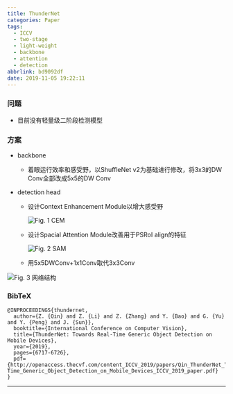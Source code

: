 ```yaml
---
title: ThunderNet
categories: Paper
tags:
  - ICCV
  - two-stage
  - light-weight
  - backbone
  - attention
  - detection
abbrlink: bd9092df
date: 2019-11-05 19:22:11
---
```

<p></p>
<!-- more -->

### 问题

- 目前没有轻量级二阶段检测模型

### 方案

- backbone
  
  - 着眼运行效率和感受野，以ShuffleNet v2为基础进行修改，将3x3的DW Conv全部改成5x5的DW Conv
- detection head
  - 设计Context Enhancement Module以增大感受野
  
    ![Fig. 1 CEM](CEM.jpg)
  
  - 设计Spacial Attention Module改善用于PSRoI align的特征
  
    ![Fig. 2 SAM](SAM.jpg)
  
  - 用5x5DWConv+1x1Conv取代3x3Conv


![Fig. 3 网络结构](ThunderNet.jpg)

### BibTeX
```
@INPROCEEDINGS{thundernet,
  author={Z. {Qin} and Z. {Li} and Z. {Zhang} and Y. {Bao} and G. {Yu} and Y. {Peng} and J. {Sun}},
  booktitle={International Conference on Computer Vision}, 
  title={ThunderNet: Towards Real-Time Generic Object Detection on Mobile Devices}, 
  year={2019},
  pages={6717-6726},
  pdf={http://openaccess.thecvf.com/content_ICCV_2019/papers/Qin_ThunderNet_Towards_Real-Time_Generic_Object_Detection_on_Mobile_Devices_ICCV_2019_paper.pdf}
}
```

---

